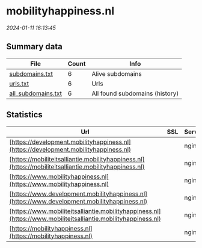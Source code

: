# mobilityhappiness.nl
*2024-01-11 16:13:45*
## Summary data
| File       | Count | Info |
|------------|-------|------|
|[subdomains.txt](/data/mobilityhappiness.nl/subdomains.txt)|6|Alive subdomains|
|[urls.txt](/data/mobilityhappiness.nl/urls.txt)|6|Urls|
|[all_subdomains.txt](/data/mobilityhappiness.nl/all_subdomains.txt)|6|All found subdomains (history)|
## Statistics
| Url | SSL | Server | Cookie | HSTS | CSP | XFO | XXP | RP | Tech |Title |
|------------|-------|------|------|------|------|------|------|------|------|------|
|[https://development.mobilityhappiness.nl](https://development.mobilityhappiness.nl)| |nginx| | | | | |:white_check_mark: |Nginx||
|[https://mobiliteitsalliantie.mobilityhappiness.nl](https://mobiliteitsalliantie.mobilityhappiness.nl)| |nginx| | | | | |:white_check_mark: |Nginx||
|[https://www.mobilityhappiness.nl](https://www.mobilityhappiness.nl)| |nginx| | | | | |:white_check_mark: |Nginx||
|[https://www.development.mobilityhappiness.nl](https://www.development.mobilityhappiness.nl)| |nginx| | | | | |:white_check_mark: |Nginx||
|[https://www.mobiliteitsalliantie.mobilityhappiness.nl](https://www.mobiliteitsalliantie.mobilityhappiness.nl)| |nginx| | | | | |:white_check_mark: |Nginx||
|[https://mobilityhappiness.nl](https://mobilityhappiness.nl)| |nginx| | | | | |:white_check_mark: |Nginx||